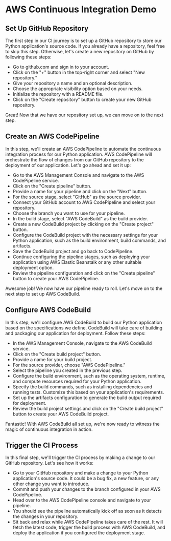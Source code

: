 # AWS Continuous Integration Demo

## Set Up GitHub Repository

The first step in our CI journey is to set up a GitHub repository to store our Python application's source code. If you already have a repository, feel free to skip this step. Otherwise, let's create a new repository on GitHub by following these steps:

- Go to github.com and sign in to your account. 
- Click on the "+" button in the top-right corner and select "New repository."
- Give your repository a name and an optional description.
- Choose the appropriate visibility option based on your needs.
- Initialize the repository with a README file.
- Click on the "Create repository" button to create your new GitHub repository.

Great! Now that we have our repository set up, we can move on to the next step. 

## Create an AWS CodePipeline
In this step, we'll create an AWS CodePipeline to automate the continuous integration process for our Python application. AWS CodePipeline will orchestrate the flow of changes from our GitHub repository to the deployment of our application. Let's go ahead and set it up:

- Go to the AWS Management Console and navigate to the AWS CodePipeline service.
- Click on the "Create pipeline" button.
- Provide a name for your pipeline and click on the "Next" button.
- For the source stage, select "GitHub" as the source provider.
- Connect your GitHub account to AWS CodePipeline and select your repository.
- Choose the branch you want to use for your pipeline.
- In the build stage, select "AWS CodeBuild" as the build provider.
- Create a new CodeBuild project by clicking on the "Create project" button.
- Configure the CodeBuild project with the necessary settings for your Python application, such as the build environment,  build commands, and artifacts.
- Save the CodeBuild project and go back to CodePipeline.
- Continue configuring the pipeline stages, such as deploying your application using AWS Elastic Beanstalk or any other suitable deployment option.
- Review the pipeline configuration and click on the "Create pipeline" button to create your AWS CodePipeline.

Awesome job! We now have our pipeline ready to roll. Let's move on to the next step to set up AWS CodeBuild.

## Configure AWS CodeBuild

In this step, we'll configure AWS CodeBuild to build our Python application based on the specifications we define. CodeBuild will take care of building and packaging our application for deployment. Follow these steps:

- In the AWS Management Console, navigate to the AWS CodeBuild service.
- Click on the "Create build project" button.
- Provide a name for your build project.
- For the source provider, choose "AWS CodePipeline."
- Select the pipeline you created in the previous step.
- Configure the build environment, such as the operating system, runtime, and compute resources required for your Python application.
- Specify the build commands, such as installing dependencies and running tests. Customize this based on your application's requirements.
- Set up the artifacts configuration to generate the build output required for deployment.
- Review the build project settings and click on the "Create build project" button to create your AWS CodeBuild project.

Fantastic! With AWS CodeBuild all set up, we're now ready to witness the magic of continuous integration in action.

## Trigger the CI Process

In this final step, we'll trigger the CI process by making a change to our GitHub repository. Let's see how it works:

- Go to your GitHub repository and make a change to your Python application's source code. It could be a bug fix, a new feature, or any other change you want to introduce.
- Commit and push your changes to the branch configured in your AWS CodePipeline.
- Head over to the AWS CodePipeline console and navigate to your pipeline.
- You should see the pipeline automatically kick off as soon as it detects the changes in your repository.
- Sit back and relax while AWS CodePipeline takes care of the rest. It will fetch the latest code, trigger the build process with AWS CodeBuild, and deploy the application if you configured the deployment stage.
